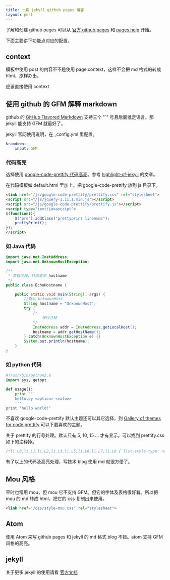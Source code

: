 ```yaml
---
title: 一篇 jekyll github pages 博客
layout: post
---
```


了解和创建 github pages 可以从 [官方 github pages](https://pages.github.com/) 和 [pages help](https://help.github.com/categories/github-pages-basics/) 开始。

下面主要讲下功能点对应的配置。

## context

模板中使用 post 的内容不不是使用 page.context，这样不会把 md 格式的转成 html，原样办出。

应该直接使用 context

## 使用 github 的 GFM 解释 markdown

github 的 [GitHub Flavored Markdown](https://help.github.com/articles/github-flavored-markdown/) 支持三个 "`" 号且后面批定语言。那 jekyll 能支持 GFM 就最好了。

jekyll 官网使用说明，在 _config.yml 里配置。

```yml
kramdown:
	input: GFM
```

### 代码高亮

选择使用 [google-code-prettify 代码高亮](https://github.com/google/code-prettify)。参考 [highlight-of-jekyll](http://yansu.org/2013/04/22/highlight-of-jekyll.html) 的文章。

在代码模板如 default.html 里加上。把 google-code-prettify 放到 js 目录下。

```html
<link href="/js/google-code-prettify/prettify.css" rel="stylesheet">
<script src="/js/jquery-1.11.1.min.js"></script>
<script src="/js/google-code-prettify/prettify.js"></script>
<script type="text/javascript">
$(function(){
	$("pre").addClass("prettyprint linenums");
	prettyPrint();
});
</script>
```

### 如 Java 代码

```java
import java.net.InetAddress;
import java.net.UnknownHostException;

/**
 * 文档注释，打出本地 hostname
 */
public class EchoHostname {

	public static void main(String[] args) {
		//默认 UnknownHost
		String hostname = "UnknownHost";
		try {
			/*
				多行注释
			*/
			InetAddress addr = InetAddress.getLocalHost();
			hostname = addr.getHostName();
		} catch(UnknownHostException e) {}
		System.out.println(hostname);
	}
}
```

### 如 python 代码

```python
#!/usr/bin/python2.6
import sys, getopt

def usage():
    print '''
    hello.py <option> <value>
    '''
print 'hello world!'
```

不喜欢 google-code-prettify 默认主题还可以其它选择，到 [Gallery of themes for code prettify]( http://google-code-prettify.googlecode.com/svn/trunk/styles/index.html) 可以下载喜欢的主题。

关于 prettify 的行号处理。默认只有 5, 10, 15 ... 才有显示。可以找到 prettify.css 如下的注释掉。

```css
/*li.L0,li.L1,li.L2,li.L3,li.L5,li.L6,li.L7,li.L8 { list-style-type: none }*/
```

有了以上的代码及高亮处理，写技术 blog 使用 md 就很方便了。

## Mou 风格

平时也常用 mou，但 mou 它不支持 GFM。但它的字体及表格很好看。所以把 mou 的 md 转成 html，把它的 css 复制出来使用。

```html
<link href="/css/style-mou.css" rel="stylesheet">
```

## Atom

使用 Atom 来写 github pages 和 jekyll 的 md 格式 blog 不错。atom 支持 GFM 风格的高亮。

## jekyll

关于更多 jekyll 的使用请看 [官方文档](http://jekyllrb.com/docs/home/)
